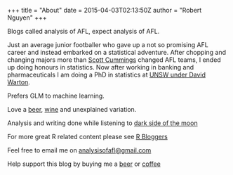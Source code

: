 +++
title = "About"
date = 2015-04-03T02:13:50Z
author = "Robert Nguyen"
+++

Blogs called analysis of AFL, expect analysis of AFL.


Just an average junior footballer who gave up a not so promising AFL career and instead embarked on a statistical adventure. After chopping and changing majors more than [Scott Cummings](http://afltables.com/afl/stats/players/S/Scott_Cummings.html) changed AFL teams, I ended up doing honours in statistics. Now after working in banking and pharmaceuticals I am doing a PhD in statistics at [UNSW under David Warton](http://web.maths.unsw.edu.au/~dwarton/).


Prefers GLM to machine learning.

Love a [beer](https://littlecreatures.com.au/agegate/), [wine](https://www.fourthwavewine.com.au/takeittothegrave-home) and unexplained variation.

Analysis and writing done while listening to [dark side of the moon](https://www.youtube.com/watch?v=YI67GAQYsRc)

For more great R related content please see [R Bloggers](https://www.r-bloggers.com)

Feel free to email me on <analysisofafl@gmail.com>

Help support this blog by buying me  a [beer](https://patreon.com/roberto_boberto?utm_medium=social&utm_source=twitter&utm_campaign=creatorshare) or [coffee](https://patreon.com/roberto_boberto?utm_medium=social&utm_source=twitter&utm_campaign=creatorshare) 